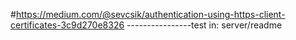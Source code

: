 #https://medium.com/@sevcsik/authentication-using-https-client-certificates-3c9d270e8326
----------------test in: server/readme
